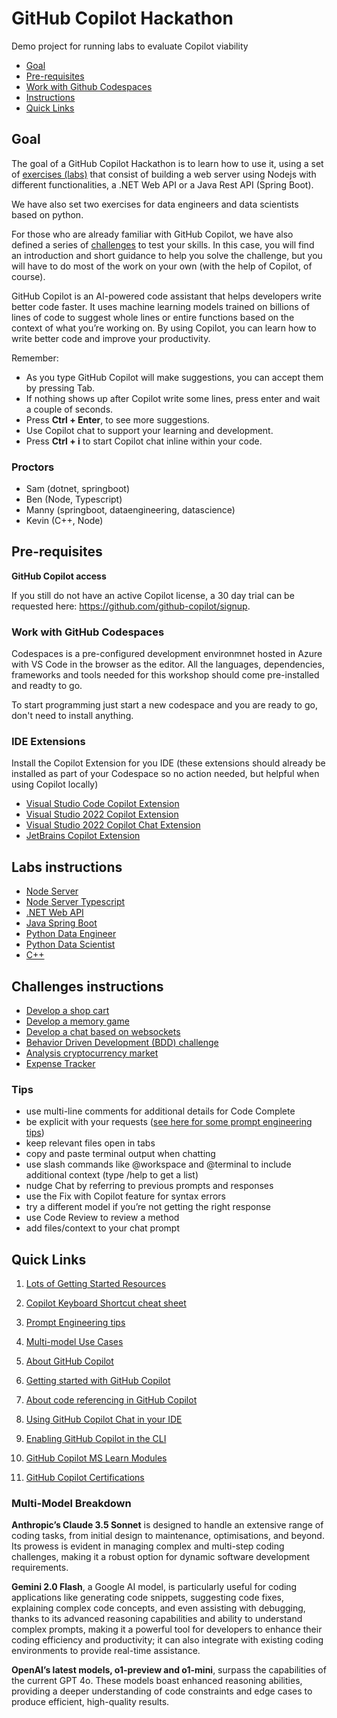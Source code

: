# GitHub Copilot Hackathon

Demo project for running labs to evaluate Copilot viability

- [Goal](#goal)
- [Pre-requisites](#pre-requisites)
- [Work with Github Codespaces](#work-with-github-codespaces)
- [Instructions](#labs-instructions)
- [Quick Links](#quick-links)

## Goal

The goal of a GitHub Copilot Hackathon is to learn how to use it, using a set of [exercises (labs)](#labs-instructions) that consist of building a web server using Nodejs with different functionalities, a .NET Web API or a Java Rest API (Spring Boot).

We have also set two exercises for data engineers and data scientists based on python.

For those who are already familiar with GitHub Copilot, we have also defined a series of [challenges](#challenges-instructions) to test your skills. In this case, you will find an introduction and short guidance to help you solve the challenge, but you will have to do most of the work on your own (with the help of Copilot, of course).

GitHub Copilot is an AI-powered code assistant that helps developers write better code faster. It uses machine learning models trained on billions of lines of code to suggest whole lines or entire functions based on the context of what you’re working on. By using Copilot, you can learn how to write better code and improve your productivity.

Remember:

- As you type GitHub Copilot will make suggestions, you can accept them by pressing Tab.
- If nothing shows up after Copilot write some lines, press enter and wait a couple of seconds.
- Press **Ctrl + Enter**, to see more suggestions.
- Use Copilot chat to support your learning and development.
- Press **Ctrl + i** to start Copilot chat inline within your code. 

### Proctors
- Sam (dotnet, springboot)
- Ben (Node, Typescript)
- Manny (springboot, dataengineering, datascience)
- Kevin (C++, Node)

## Pre-requisites

**GitHub Copilot access**

If you still do not have an active Copilot license, a 30 day trial can be requested here: https://github.com/github-copilot/signup.

### Work with GitHub Codespaces

Codespaces is a pre-configured development environmnet hosted in Azure with VS Code in the browser as the editor. All the languages, dependencies, frameworks and tools needed for this workshop should come pre-installed and readty to go.

To start programming just start a new codespace and you are ready to go, don't need to install anything.

### IDE Extensions

Install the Copilot Extension for you IDE (these extensions should already be installed as part of your Codespace so no action needed, but helpful when using Copilot locally)

- [Visual Studio Code Copilot Extension](https://docs.github.com/en/copilot/using-github-copilot/getting-code-suggestions-in-your-ide-with-github-copilot?tool=vscode)
- [Visual Studio 2022 Copilot Extension](https://learn.microsoft.com/en-us/visualstudio/ide/visual-studio-github-copilot-extension?view=vs-2022)
- [Visual Studio 2022 Copilot Chat Extension](https://learn.microsoft.com/en-us/visualstudio/ide/visual-studio-github-copilot-chat?view=vs-2022)
- [JetBrains Copilot Extension](https://docs.github.com/en/copilot/using-github-copilot/getting-code-suggestions-in-your-ide-with-github-copilot?tool=jetbrains)

## Labs instructions

- [Node Server](./exercisefiles/node/README.md)
- [Node Server Typescript](./exercisefiles/node_typescript/README.md)
- [.NET Web API](./exercisefiles/dotnet/README.md)
- [Java Spring Boot](./exercisefiles/springboot/README.md)
- [Python Data Engineer](./exercisefiles/dataengineer/README.md)
- [Python Data Scientist](./exercisefiles/datascientist/README.md)
- [C++](./exercisefiles/c++/README.md)

## Challenges instructions

- [Develop a shop cart](./challenges/eshop/eshop.md) 
- [Develop a memory game](./challenges/memorygame/memorygame.md)
- [Develop a chat based on websockets](./challenges/chatwebsockets/chatwebsockets.md)
- [Behavior Driven Development (BDD) challenge](./challenges/bdd/README.md)
- [Analysis cryptocurrency market](./challenges/cryptoanalisis/crypto.md)
- [Expense Tracker](./challenges/expensetracker/README.md)

### Tips

- use multi-line comments for additional details for Code Complete
- be explicit with your requests ([see here for some prompt engineering tips](https://docs.github.com/en/enterprise-cloud@latest/copilot/using-github-copilot/copilot-chat/prompt-engineering-for-copilot-chat))
- keep relevant files open in tabs
- copy and paste terminal output when chatting
- use slash commands like @workspace and @terminal to include additional context (type /help to get a list)
- nudge Chat by referring to previous prompts and responses
- use the Fix with Copilot feature for syntax errors
- try a different model if you’re not getting the right response
- use Code Review to review a method
- add files/context to your chat prompt


## Quick Links

1. [Lots of Getting Started Resources](https://github.com/rob-derosa/github/issues/1)

2. [Copilot Keyboard Shortcut cheat sheet](https://github.com/fiserv-copilot-workshop/CopilotHackathon/tree/main/Resources)

3. [Prompt Engineering tips](https://docs.github.com/en/enterprise-cloud@latest/copilot/using-github-copilot/copilot-chat/prompt-engineering-for-copilot-chat)

4. [Multi-model Use Cases](https://docs.github.com/en/copilot/using-github-copilot/ai-models/changing-the-ai-model-for-copilot-chat)

1. [About GitHub Copilot](https://docs.github.com/en/copilot/about-github-copilot)

2. [Getting started with GitHub Copilot](https://docs.github.com/en/copilot/using-github-copilot/getting-started-with-github-copilot)

3. [About code referencing in GitHub Copilot](https://docs.github.com/en/copilot/using-github-copilot/finding-public-code-that-matches-github-copilot-suggestions)

4. [Using GitHub Copilot Chat in your IDE](https://docs.github.com/en/copilot/github-copilot-chat/using-github-copilot-chat-in-your-ide)

5. [Enabling GitHub Copilot in the CLI](https://docs.github.com/en/copilot/github-copilot-in-the-cli/enabling-github-copilot-in-the-cli)

6. [GitHub Copilot MS Learn Modules](https://learn.microsoft.com/en-us/training/browse/?terms=github%20copilot)

7. [GitHub Copilot Certifications](https://resources.github.com/learn/certifications/)

### Multi-Model Breakdown

**Anthropic’s Claude 3.5 Sonnet** is designed to handle an extensive range of coding tasks, from initial design to maintenance, optimisations, and beyond. Its prowess is evident in managing complex and multi-step coding challenges, making it a robust option for dynamic software development requirements.

**Gemini 2.0 Flash**, a Google AI model, is particularly useful for coding applications like generating code snippets, suggesting code fixes, explaining complex code concepts, and even assisting with debugging, thanks to its advanced reasoning capabilities and ability to understand complex prompts, making it a powerful tool for developers to enhance their coding efficiency and productivity; it can also integrate with existing coding environments to provide real-time assistance. 

**OpenAI’s latest models, o1-preview and o1-mini**, surpass the capabilities of the current GPT 4o. These models boast enhanced reasoning abilities, providing a deeper understanding of code constraints and edge cases to produce efficient, high-quality results.

